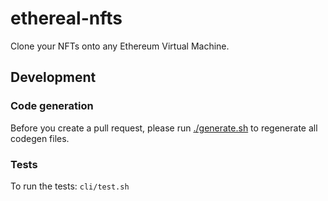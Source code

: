 # ethereal-nfts

Clone your NFTs onto any Ethereum Virtual Machine.

## Development

### Code generation

Before you create a pull request, please run [./generate.sh](./generate.sh) to regenerate all codegen files.

### Tests

To run the tests: `cli/test.sh`
